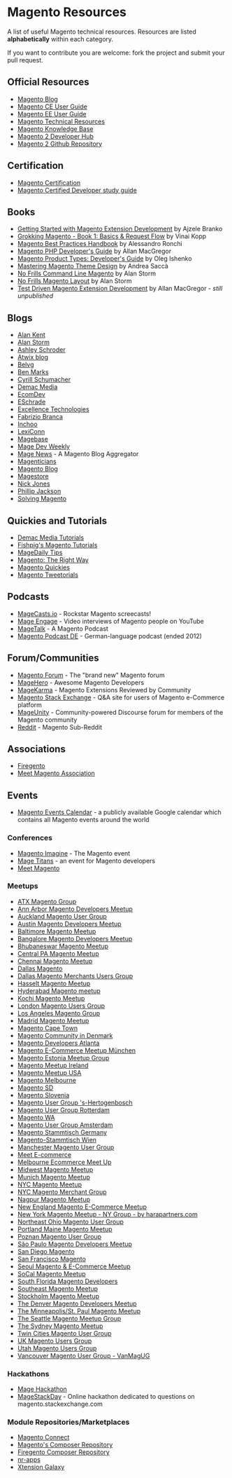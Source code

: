 # Magento Resources
A list of useful Magento technical resources.
Resources are listed **alphabetically** within each category.

If you want to contribute you are welcome: fork the project and submit your pull request.

## Official Resources
* [Magento Blog](http://magento.com/blog)
* [Magento CE User Guide](http://merch.docs.magento.com/ce/user_guide/Magento_Community_Edition_User_Guide.html)
* [Magento EE User Guide](http://merch.docs.magento.com/ee/user_guide/Magento_Enterprise_Edition_User_Guide.html)
* [Magento Technical Resources](https://magento.com/resources/technical)
* [Magento Knowledge Base](http://www.magentocommerce.com/knowledge-base/)
* [Magento 2 Developer Hub](https://magento.com/developers/magento2)
* [Magento 2 Github Repository](https://github.com/magento/magento2)

## Certification

* [Magento Certification](http://magento.com/training/catalog/certification)
* [Magento Certified Developer study guide](http://magestudyguide.com/)

## Books

* [Getting Started with Magento Extension Development](https://www.packtpub.com/web-development/getting-started-magento-extension-development) by Ajzele Branko
* [Grokking Magento - Book 1: Basics & Request Flow](https://shop.vinaikopp.com/grokking-magento) by Vinai Kopp
* [Magento Best Practices Handbook](https://leanpub.com/magebp) by Alessandro Ronchi
* [Magento PHP Developer's Guide](http://magedevguide.com/) by Allan MacGregor
* [Magento Product Types: Developer's Guide](https://leanpub.com/magentoproducttypesdevelopersguide) by Oleg Ishenko
* [Mastering Magento Theme Design](https://www.packtpub.com/web-development/mastering-magento-theme-design) by Andrea Saccà
* [No Frills Command Line Magento](https://leanpub.com/command-line-magento/) by Alan Storm
* [No Frills Magento Layout](http://store.pulsestorm.net/products/no-frills-magento-layout) by Alan Storm
* [Test Driven Magento Extension Development](https://leanpub.com/tdd-magento-extension) by Allan MacGregor - *still unpublished*

## Blogs

* [Alan Kent](https://alankent.wordpress.com)
* [Alan Storm](http://alanstorm.com/category/magento)
* [Ashley Schroder](http://www.aschroder.com/category/magento/)
* [Atwix blog](http://www.atwix.com/blog/)
* [Belvg](http://blog.belvg.com/category/magento-news)
* [Ben Marks](http://bhmarks.com/blog/)
* [Cyrill Schumacher](http://cyrillschumacher.com/)
* [Demac Media](http://www.demacmedia.com/category/magento-commerce/)
* [EcomDev](http://www.ecomdev.org/blog)
* [ESchrade](http://www.eschrade.com/page/category/magento-2/)
* [Excellence Technologies](http://excellencemagentoblog.com/)
* [Fabrizio Branca](http://fbrnc.net/)
* [Inchoo](http://inchoo.net/category/magento/)
* [LexiConn](http://www.lexiconn.com/blog/category/magento/)
* [Magebase](http://magebase.com/)
* [Mage Dev Weekly](http://magedevweekly.com/)
* [Mage News](http://www.mage-news.de/) - A Magento Blog Aggregator
* [Magenticians](http://magenticians.com/)
* [Magento Blog](http://magento.com/blog)
* [Magestore](http://blog.magestore.com/)
* [Nick Jones](https://www.nicksays.co.uk/magento/)
* [Phillip Jackson](http://blog.philseattlekle.com/)
* [Solving Magento](http://www.solvingmagento.com/)

## Quickies and Tutorials

* [Demac Media Tutorials](http://www.demacmedia.com/category/magento-tutorials/)
* [Fishpig's Magento Tutorials](http://fishpig.co.uk/magento/tutorials/)
* [MageDaily Tips](http://www.magedaily.com/category/tips/)
* [Magento: The Right Way](https://magentotherightway.com/)
* [Magento Quickies](http://magento-quickies.alanstorm.com/)
* [Magento Tweetorials](http://tweetorials.tumblr.com/)

## Podcasts

* [MageCasts.io](http://www.magecasts.io/) - Rockstar Magento screecasts!
* [Mage Engage](https://www.youtube.com/channel/UCmceWHPxpYr2FaMe4M-H1ZQ) - Video interviews of Magento people on YouTube
* [MageTalk](http://magetalk.com/) - A Magento Podcast
* [Magento Podcast DE](http://magentopodcast.de/) - German-language podcast (ended 2012)

## Forum/Communities

* [Magento Forum](http://www.magentocommerce.com/boards/) - The "brand new" Magento forum
* [MageHero](http://magehero.com/) - Awesome Magento Developers
* [MageKarma](http://www.magekarma.com/) - Magento Extensions Reviewed by Community
* [Magento Stack Exchange](http://magento.stackexchange.com/) - Q&A site for users of Magento e-Commerce platform
* [MageUnity](https://mageunity.com/) - Community-powered Discourse forum for members of the Magento community
* [Reddit](http://www.reddit.com/r/Magento/) - Magento Sub-Reddit

## Associations

*  [Firegento](http://firegento.com/)
*  [Meet Magento Association](http://www.meet-magento.com/meet-magento-association/)

## Events

*  [Magento Events Calendar](https://www.google.com/calendar/embed?src=9ns1e12ucfd84tpnsehekkc6g0%40group.calendar.google.com) - a publicly available Google calendar which contains all Magento events around the world

### Conferences

* [Magento Imagine](http://imagine.magento.com) - The Magento event
* [Mage Titans](http://www.magetitans.co.uk/) - an event for Magento developers
* [Meet Magento](http://www.meet-magento.com/)

### Meetups
* [ATX Magento Group](http://www.meetup.com/atx-magento/)
* [Ann Arbor Magento Developers Meetup](http://www.meetup.com/a2magento/)
* [Auckland Magento User Group](http://www.meetup.com/Auckland-Magento-User-Group/)
* [Austin Magento Developers Meetup](http://www.meetup.com/Austin-Magento-Developers-Meetup/)
* [Baltimore Magento Meetup](http://www.meetup.com/Baltimore-Magento/)
* [Bangalore Magento Developers Meetup](http://www.meetup.com/Bangalore-Magento-Developers-Meetup/)
* [Bhubaneswar Magento Meetup](http://www.meetup.com/Bhubaneswar-Magento-Meetup/)
* [Central PA Magento Meetup](http://www.meetup.com/Central-PA-Magento-Meetup/)
* [Chennai Magento Meetup](http://www.meetup.com/Chennai-Magento-Meetup/)
* [Dallas Magento](http://www.meetup.com/Dallas-Magento/)
* [Dallas Magento Merchants Users Group](http://www.meetup.com/Dallas-Magento-Merchants-Users-Group/)
* [Hasselt Magento Meetup](http://www.meetup.com/magento-hasselt/)
* [Hyderabad Magento meetup](http://www.meetup.com/Hyderabad-Magento-meetup/)
* [Kochi Magento Meetup](http://www.meetup.com/Kochi-Magento-Meetup/)
* [London Magento Users Group](http://www.meetup.com/magento-london/)
* [Los Angeles Magento Group](http://www.meetup.com/lamagento/)
* [Madrid Magento Meetup](http://www.meetup.com/Madrid-Magento-Meetup/)
* [Magento Cape Town](http://www.meetup.com/Magento-Cape-Town/)
* [Magento Community in Denmark](http://www.meetup.com/meetmagento-dk/)
* [Magento Developers Atlanta](http://www.meetup.com/magento-atlanta/)
* [Magento E-Commerce Meetup München](http://www.meetup.com/magento-e-commerce-meetup-muenchen/)
* [Magento Estonia Meetup Group](http://www.meetup.com/Magento-Estonia-Meetup-Group/)
* [Magento Meetup Ireland](http://www.meetup.com/Magento-Meetup-Ireland/)
* [Magento Meetup USA](http://www.meetup.com/Magento-Meetup-USA/)
* [Magento Melbourne](http://www.meetup.com/Magento-Melbourne/)
* [Magento SD](http://www.meetup.com/Magento-SD/)
* [Magento Slovenia](http://www.meetup.com/Magento-Slovenia/)
* [Magento User Group 's-Hertogenbosch](http://www.meetup.com/Magento-User-Group-s-Hertogenbosch/)
* [Magento User Group Rotterdam](http://www.meetup.com/Rotterdam-Magento-Meetup/)
* [Magento WA](http://www.meetup.com/MagentoWA/)
* [Magento User Group Amsterdam](http://www.meetup.com/Magento-user-Group-Amsterdam/)
* [Magento Stammtisch Germany](http://www.magento-stammtisch.de/)
* [Magento-Stammtisch Wien](http://www.meetup.com/magento-stammtisch-wien/)
* [Manchester Magento User Group](http://www.meetup.com/manchestermagento/)
* [Meet E-commerce](http://www.meetup.com/Meet-E-commerce/)
* [Melbourne Ecommerce Meet Up](http://www.meetup.com/MelbourneEcommerce/)
* [Midwest Magento Meetup](http://www.meetup.com/The-Midwest-Magento-Meetup/)
* [Munich Magento Meetup](http://www.meetup.com/de/magento-e-commerce-meetup-muenchen/)
* [NYC Magento Meetup](http://www.meetup.com/NYC-Magento-Developers/)
* [NYC Magento Merchant Group](http://www.meetup.com/NYC-Magento-Merchant-Group/)
* [Nagpur Magento Meetup](http://www.meetup.com/Nagpur-Magento-Meetup/)
* [New England Magento E-Commerce Meetup](http://www.meetup.com/New-England-Magento-Meetup/)
* [New York Magento Meetup - NY Group - by harapartners.com](http://www.meetup.com/New-York-Magento-Group/)
* [Northeast Ohio Magento User Group](http://www.meetup.com/Northeast-Ohio-Magento-User-Group/)
* [Portland Maine Magento Meetup](http://www.meetup.com/Portland-Maine-Magento-Meetup/)
* [Poznan Magento User Group](http://www.meetup.com/Poznan-Magento-User-Group/)
* [São Paulo Magento Developers Meetup](http://www.meetup.com/SP-Magento-Developers-Meetup/)
* [San Diego Magento](http://www.meetup.com/San-Diego-Magento/)
* [San Francisco Magento](http://www.meetup.com/San-Francisco-Magento-Users-group/)
* [Seoul Magento & E-Commerce Meetup](http://www.meetup.com/Seoul-Magento-E-Commerce-Meetup/)
* [SoCal Magento Meetup](http://www.meetup.com/SoCalMagento/)
* [South Florida Magento Developers](http://www.meetup.com/South-Florida-Magento-Developers/)
* [Southeast Magento Meetup](http://www.meetup.com/Southeast-Magento-Meetup/)
* [Stockholm Magento Meetup](http://www.meetup.com/Stockholm-Magento-Meetup/)
* [The Denver Magento Developers Meetup](http://www.meetup.com/MagentoDenver/)
* [The Minneapolis/St. Paul Magento Meetup](http://www.meetup.com/The-Minneapolis-St-Paul-Magento-Meetup/)
* [The Seattle Magento Meetup Group](http://www.meetup.com/seattle-magento/)
* [The Sydney Magento Meetup](http://www.meetup.com/The-Sydney-Magento-Meetup/)
* [Twin Cities Magento User Group](http://www.meetup.com/Twin-Cities-Magento-User-Group/)
* [UK Magento Users Group](http://www.meetup.com/magento-uk/)
* [Utah Magento Users Group](http://www.meetup.com/Utah-Magento-Users-Group/)
* [Vancouver Magento User Group - VanMagUG](http://www.meetup.com/Vancouver-Magento-User-Group/)

### Hackathons

* [Mage Hackathon](https://www.mage-hackathon.de/)
* [MageStackDay](http://magestackday.com/) - Online hackathon dedicated to questions on magento.stackexchange.com

### Module Repositories/Marketplaces

* [Magento Connect](http://www.magentocommerce.com/magento-connect/)
* [Magento's Composer Repository](http://packages.magento.com/)
* [Firegento Composer Repository](http://packages.firegento.com/)
* [nr-apps](http://www.nr-apps.com/store/app-store.html)
* [Xtension Galaxy](https://xtensiongalaxy.com/)
